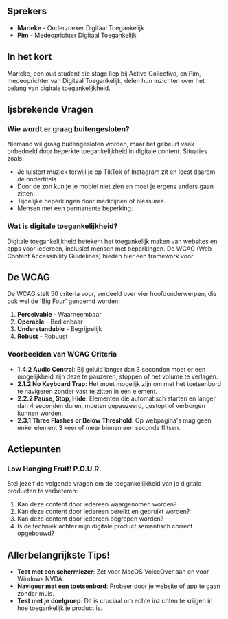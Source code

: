 
## Sprekers

- **Marieke** - Onderzoeker Digitaal Toegankelijk
- **Pim** - Medeoprichter Digitaal Toegankelijk

## In het kort

Marieke, een oud student die stage liep bij Active Collective, en Pim, medeoprichter van Digitaal Toegankelijk, delen hun inzichten over het belang van digitale toegankelijkheid.

## Ijsbrekende Vragen

### Wie wordt er graag buitengesloten?

Niemand wil graag buitengesloten worden, maar het gebeurt vaak onbedoeld door beperkte toegankelijkheid in digitale content. Situaties zoals:
- Je luistert muziek terwijl je op TikTok of Instagram zit en leest daarom de ondertitels.
- Door de zon kun je je mobiel niet zien en moet je ergens anders gaan zitten.
- Tijdelijke beperkingen door medicijnen of blessures.
- Mensen met een permanente beperking.

### Wat is digitale toegankelijkheid?

Digitale toegankelijkheid betekent het toegankelijk maken van websites en apps voor iedereen, inclusief mensen met beperkingen. De WCAG (Web Content Accessibility Guidelines) bieden hier een framework voor.

## De WCAG

De WCAG stelt 50 criteria voor, verdeeld over vier hoofdonderwerpen, die ook wel de 'Big Four' genoemd worden:

1. **Perceivable** - Waarneembaar
2. **Operable** - Bedienbaar
3. **Understandable** - Begrijpelijk
4. **Robust** - Robuust

### Voorbeelden van WCAG Criteria

- **1.4.2 Audio Control**: Bij geluid langer dan 3 seconden moet er een mogelijkheid zijn deze te pauzeren, stoppen of het volume te verlagen.
- **2.1.2 No Keyboard Trap**: Het moet mogelijk zijn om met het toetsenbord te navigeren zonder vast te zitten in een element.
- **2.2.2 Pause, Stop, Hide**: Elementen die automatisch starten en langer dan 4 seconden duren, moeten gepauzeerd, gestopt of verborgen kunnen worden.
- **2.3.1 Three Flashes or Below Threshold**: Op webpagina's mag geen enkel element 3 keer of meer binnen een seconde flitsen.

## Actiepunten

### Low Hanging Fruit! P.O.U.R.

Stel jezelf de volgende vragen om de toegankelijkheid van je digitale producten te verbeteren:
1. Kan deze content door iedereen waargenomen worden?
2. Kan deze content door iedereen bereikt en gebruikt worden?
3. Kan deze content door iedereen begrepen worden?
4. Is de techniek achter mijn digitale product semantisch correct opgebouwd?

## Allerbelangrijkste Tips!

- **Test met een schermlezer**: Zet voor MacOS VoiceOver aan en voor Windows NVDA.
- **Navigeer met een toetsenbord**: Probeer door je website of app te gaan zonder muis.
- **Test met je doelgroep**: Dit is cruciaal om echte inzichten te krijgen in hoe toegankelijk je product is.

